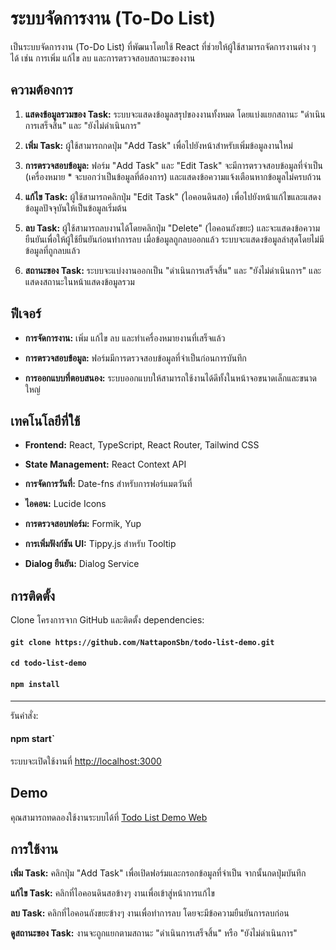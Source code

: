 # ระบบจัดการงาน (To-Do List)
เป็นระบบจัดการงาน (To-Do List) ที่พัฒนาโดยใช้ React ที่ช่วยให้ผู้ใช้สามารถจัดการงานต่าง ๆ ได้ เช่น การเพิ่ม แก้ไข ลบ และการตรวจสอบสถานะของงาน

## ความต้องการ

1. **แสดงข้อมูลรวมของ Task:** ระบบจะแสดงข้อมูลสรุปของงานทั้งหมด โดยแบ่งแยกสถานะ "ดำเนินการเสร็จสิ้น" และ "ยังไม่ดำเนินการ"

2. **เพิ่ม Task:** ผู้ใช้สามารถกดปุ่ม "Add Task" เพื่อไปยังหน้าสำหรับเพิ่มข้อมูลงานใหม่

3. **การตรวจสอบข้อมูล:** ฟอร์ม "Add Task" และ "Edit Task" จะมีการตรวจสอบข้อมูลที่จำเป็น (เครื่องหมาย * จะบอกว่าเป็นข้อมูลที่ต้องการ) และแสดงข้อความแจ้งเตือนหากข้อมูลไม่ครบถ้วน

4. **แก้ไข Task:** ผู้ใช้สามารถคลิกปุ่ม "Edit Task" (ไอคอนดินสอ) เพื่อไปยังหน้าแก้ไขและแสดงข้อมูลปัจจุบันให้เป็นข้อมูลเริ่มต้น

5. **ลบ Task:** ผู้ใช้สามารถลบงานได้โดยคลิกปุ่ม "Delete" (ไอคอนถังขยะ) และจะแสดงข้อความยืนยันเพื่อให้ผู้ใช้ยืนยันก่อนทำการลบ เมื่อข้อมูลถูกลบออกแล้ว ระบบจะแสดงข้อมูลล่าสุดโดยไม่มีข้อมูลที่ถูกลบแล้ว

6. **สถานะของ Task:** ระบบจะแบ่งงานออกเป็น "ดำเนินการเสร็จสิ้น" และ "ยังไม่ดำเนินการ" และแสดงสถานะในหน้าแสดงข้อมูลรวม

## ฟีเจอร์

- **การจัดการงาน:** เพิ่ม แก้ไข ลบ และทำเครื่องหมายงานที่เสร็จแล้ว

- **การตรวจสอบข้อมูล:** ฟอร์มมีการตรวจสอบข้อมูลที่จำเป็นก่อนการบันทึก

- **การออกแบบที่ตอบสนอง:** ระบบออกแบบให้สามารถใช้งานได้ดีทั้งในหน้าจอขนาดเล็กและขนาดใหญ่

## เทคโนโลยีที่ใช้

- **Frontend:** React, TypeScript, React Router, Tailwind CSS

- **State Management:** React Context API

- **การจัดการวันที่:** Date-fns สำหรับการฟอร์แมตวันที่

- **ไอคอน:** Lucide Icons

- **การตรวจสอบฟอร์ม:** Formik, Yup

- **การเพิ่มฟังก์ชัน UI:** Tippy.js สำหรับ Tooltip

- **Dialog ยืนยัน:** Dialog Service

## การติดตั้ง

Clone โครงการจาก GitHub และติดตั้ง dependencies:
#### `git clone https://github.com/NattaponSbn/todo-list-demo.git`
#### `cd todo-list-demo`
#### `npm install`

----------------------------------------------------------------------------------------

รันคำสั่ง:
#### npm start`
ระบบจะเปิดใช้งานที่ [http://localhost:3000](http://localhost:3000)

## Demo
คุณสามารถทดลองใช้งานระบบได้ที่ [Todo List Demo Web](https://todo-list-demo-beta.vercel.app/)

## การใช้งาน

**เพิ่ม Task:** คลิกปุ่ม "Add Task" เพื่อเปิดฟอร์มและกรอกข้อมูลที่จำเป็น จากนั้นกดปุ่มบันทึก

**แก้ไข Task:** คลิกที่ไอคอนดินสอข้างๆ งานเพื่อเข้าสู่หน้าการแก้ไข

**ลบ Task:** คลิกที่ไอคอนถังขยะข้างๆ งานเพื่อทำการลบ โดยจะมีข้อความยืนยันการลบก่อน

**ดูสถานะของ Task:** งานจะถูกแยกตามสถานะ "ดำเนินการเสร็จสิ้น" หรือ "ยังไม่ดำเนินการ"
